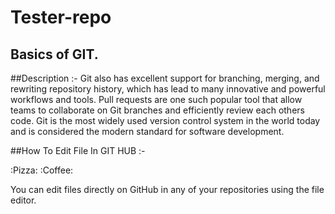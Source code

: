# Tester-repo
## Basics of GIT.


##Description :-
Git also has excellent support for branching, merging, and rewriting repository history, which has lead to many innovative and powerful workflows and tools. Pull requests are one such popular tool that allow teams to collaborate on Git branches and efficiently review each others code. Git is the most widely used version control system in the world today and is considered the modern standard for software development.

##How To Edit File In GIT HUB :-

:Pizza:
:Coffee:

You can edit files directly on GitHub in any of your repositories using the file editor.
